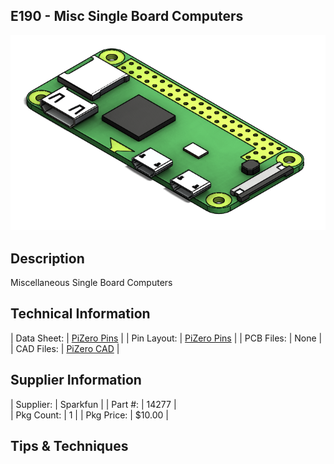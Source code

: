 ## E190 - Misc Single Board Computers

![image](CAD/E121%20-%20raspberry-pi-zero-w/image.PNG)

## Description    

Miscellaneous Single Board Computers

## Technical Information

| Data Sheet: | [PiZero Pins](https://cdn.sparkfun.com/assets/learn_tutorials/6/7/6/PiZero_1.pdf) |
| Pin Layout: | [PiZero Pins](https://cdn.sparkfun.com/assets/learn_tutorials/6/7/6/PiZero_1.pdf) |
| PCB Files: | None |
| CAD Files: | [PiZero CAD](https://github.com/lciscon/IPL-Microlab/tree/main/Components/Elec/CAD/E121%20-%20raspberry-pi-zero-w) |

## Supplier Information

| Supplier: | Sparkfun |
| Part #: | 14277 |         
| Pkg Count: | 1 |
| Pkg Price: | $10.00 |

## Tips & Techniques

